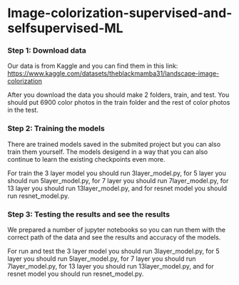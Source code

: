 # Image-colorization-supervised-and-selfsupervised-ML

### Step 1: Download data
Our data is from Kaggle and you can find them in this link: https://www.kaggle.com/datasets/theblackmamba31/landscape-image-colorization

After you download the data you should make 2 folders, train, and test. You should put 6900 color photos in the train folder and the rest of color photos in the test.

### Step 2: Training the models
There are trained models saved in the submited project but you can also train them yourself. The models desigend in a way that you can also continue to learn the existing checkpoints even more.

For train the 3 layer model you should run 3layer_model.py, for 5 layer you should run 5layer_model.py, for 7 layer you should run 7layer_model.py, for 13 layer you should run 13layer_model.py, and for resnet model you should run resnet_model.py.

### Step 3: Testing the results and see the results
We prepared a number of jupyter notebooks so you can run them with the correct path of the data and see the results and accuracy of the models.

For run and test the 3 layer model you should run 3layer_model.py, for 5 layer you should run 5layer_model.py, for 7 layer you should run 7layer_model.py, for 13 layer you should run 13layer_model.py, and for resnet model you should run resnet_model.py.
